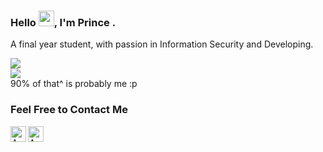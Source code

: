 ### Hello <img src="https://media.giphy.com/media/hvRJCLFzcasrR4ia7z/giphy.gif" width="25px">, I'm Prince .

A final year student, with passion in Information Security and Developing.

![](https://stats-gray.vercel.app/api?username=p21nc3&show_icons=true&count_private=true&include_all_commits=true&title_color=83d1a2&icon_color=9ca1b8&text_color=9ca1b8&bg_color=0f0f13)  
![](https://komarev.com/ghpvc/?username=p21nc3&color=83d1a2)</br>
90% of that^ is probably me :p

<!--
## Skills:

<div>
<a href="https://www.python.org" target="_blank"> 
    <img src="https://raw.githubusercontent.com/devicons/devicon/master/icons/python/python-original.svg" alt="python" width="128"  height="80"/>
</a>
<a href="https://developer.mozilla.org/en-US/docs/Web/JavaScript" target="_blank"> 
    <img src="https://raw.githubusercontent.com/devicons/devicon/master/icons/javascript/javascript-original.svg" alt="javascript" width="128"  height="80"/>
</a>
<a href="https://reactjs.org/" target="_blank"> 
    <img src="https://raw.githubusercontent.com/devicons/devicon/master/icons/react/react-original-wordmark.svg" alt="react" width="128"  height="80"/>
</a> 
<a href="https://git-scm.com/" target="_blank"> 
    <img src="https://www.vectorlogo.zone/logos/git-scm/git-scm-icon.svg" alt="git" width="128"  height="80"/>
</a>
<a href="" target="_blank"> 
  <img alt="Firebase" width="128"  height="80"src="https://www.vectorlogo.zone/logos/firebase/firebase-icon.svg">
</a>
<a href="https://nodejs.org" target="_blank"> 
    <img width="128"  height="80" src="https://raw.githubusercontent.com/devicons/devicon/master/icons/nodejs/nodejs-original-wordmark.svg" alt="nodejs" width="40" height="40"/>

 <a title="Armin Ronacher, Copyrighted free use, via Wikimedia Commons" href="https://commons.wikimedia.org/wiki/File:Flask_logo.svg">
   <img  width="128"  height="100" alt="Flask logo" src="https://github.com/devicons/devicon/blob/master/icons/flask/flask-original-wordmark.svg">
 </a>
    
<a title="ZEIT, CC BY-SA 4.0 &lt;https://creativecommons.org/licenses/by-sa/4.0&gt;, via Wikimedia Commons" href="https://nextjs.org/">
    <img src='https://github.com/devicons/devicon/blob/master/icons/nextjs/nextjs-original.svg' width="128"  height="80" >
</a>
    
</div>
-->
### Feel Free to Contact Me

[<img align="left" alt="Ashish_Gmail" width=25px src="https://www.vectorlogo.zone/logos/gmail/gmail-icon.svg">](mailto:bhardwajprince978@gmail.com)
[<img align="left" alt="Ashish_Linkedin" width=25px src="https://www.vectorlogo.zone/logos/linkedin/linkedin-icon.svg">](https://www.linkedin.com/in/iamprincebhardwaj/)
<!--
**p21nc3/p21nc3** is a ✨ _special_ ✨ repository because its `README.md` (this file) appears on your GitHub profile.

Here are some ideas to get you started:

- 🔭 I’m currently working on ...
- 🌱 I’m currently learning ...
- 👯 I’m looking to collaborate on ...
- 🤔 I’m looking for help with ...
- 💬 Ask me about ...
- 📫 How to reach me: ...
- 😄 Pronouns: ...
- ⚡ Fun fact: ...
-->
